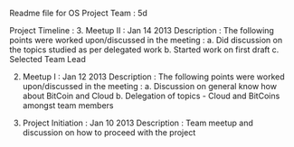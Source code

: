 Readme file for OS Project 
Team : 5d

Project Timeline :
3.	Meetup II		: Jan 14 2013
	Description		: The following points were worked upon/discussed in the meeting :
					a. Did discussion on the topics studied as per delegated work
					b. Started work on first draft
					c. Selected Team Lead


2. 	Meetup I 		: Jan 12 2013
	Description 		: The following points were worked upon/discussed in the meeting :
					a. Discussion on general know how about BitCoin and Cloud 
					b. Delegation of topics - Cloud and BitCoins amongst team members

1.	Project Initiation 	: Jan 10 2013
	Description 		: Team meetup and discussion on how to proceed with the project
